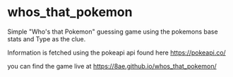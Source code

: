 # whos_that_pokemon
Simple "Who's that Pokemon" guessing game using the pokemons base stats and Type as the clue.

Information is fetched using the pokeapi api found here https://pokeapi.co/

you can find the game live at https://8ae.github.io/whos_that_pokemon/
